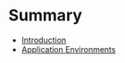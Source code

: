 # Summary

* [Introduction](README.md)
* [Application Environments](applications/application_environments.md)

